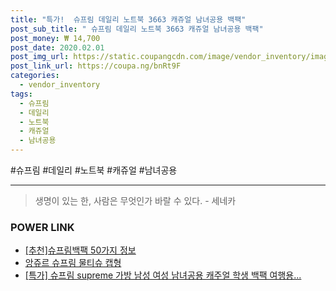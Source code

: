 ```yaml
--- 
title: "특가!  슈프림 데일리 노트북 3663 캐쥬얼 남녀공용 백팩" 
post_sub_title: " 슈프림 데일리 노트북 3663 캐쥬얼 남녀공용 백팩" 
post_money: ₩ 14,700 
post_date: 2020.02.01 
post_img_url: https://static.coupangcdn.com/image/vendor_inventory/images/2019/01/03/17/1/609a9230-82f7-4d4e-82b3-c12f5e9e371c.jpg 
post_link_url: https://coupa.ng/bnRt9F 
categories: 
  - vendor_inventory 
tags: 
  - 슈프림 
  - 데일리 
  - 노트북 
  - 캐쥬얼 
  - 남녀공용 
--- 
```

  #슈프림 #데일리 #노트북 #캐쥬얼 #남녀공용 
<hr> 

> 생명이 있는 한, 사람은 무엇인가 바랄 수 있다. - 세네카 


### POWER LINK

* <a href="https://blog.naver.com/fasyy4321/221792425787" target="_blank">[추천]슈프림백팩 50가지 정보</a>
* <a href="https://blog.naver.com/sakai111/221780228186" target="_blank">앙쥬르 슈프림 물티슈 캡형</a>
* <a href="https://blog.naver.com/an0733/221792566806" target="_blank">[특가] 슈프림 supreme 가방 남성 여성 남녀공용 캐주얼 학생 백팩 여행용...</a>
